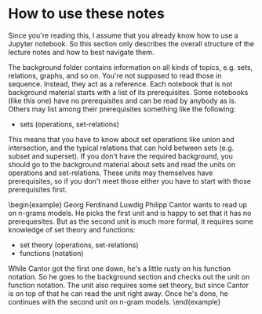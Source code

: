 # How to use these notes

Since you're reading this, I assume that you already know how to use a Jupyter notebook.
So this section only describes the overall structure of the lecture notes and how to best navigate them.

The background folder contains information on all kinds of topics, e.g. sets, relations, graphs, and so on.
You're not supposed to read those in sequence.
Instead, they act as a reference.
Each notebook that is not background material starts with a list of its prerequisites.
Some notebooks (like this one) have no prerequisites and can be read by anybody as is.
Others may list among their prerequisites something like the following:

- sets (operations, set-relations)

This means that you have to know about set operations like union and intersection, and the typical relations that can hold between sets (e.g. subset and superset).
If you don't have the required background, you should go to the background material about sets and read the units on operations and set-relations.
These units may themselves have prerequisites, so if you don't meet those either you have to start with those prerequisites first.

\begin{example}
Georg Ferdinand Luwdig Philipp Cantor
wants to read up on n-grams models.
He picks the first unit and is happy to set that it has no prerequesites.
But as the second unit is much more formal, it requires some knowledge of set theory and functions:


- set theory (operations, set-relations)
- functions (notation)


While Cantor got the first one down, he's a little rusty on his function notation.
So he goes to the background section and checks out the unit on function notation.
The unit also requires some set theory, but since Cantor is on top of that he can read the unit right away.
Once he's done, he continues with the second unit on n-gram models.
\end{example}
